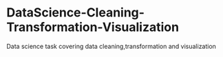 # DataScience-Cleaning-Transformation-Visualization
Data science task covering data cleaning,transformation and visualization
